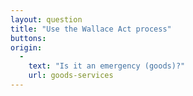 ```yaml
---
layout: question
title: "Use the Wallace Act process"
buttons:
origin:
  -
    text: "Is it an emergency (goods)?"
    url: goods-services
---
```

